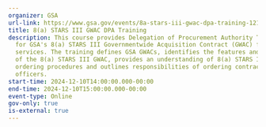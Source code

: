 ```yaml
---
organizer: GSA
url-link: https://www.gsa.gov/events/8a-stars-iii-gwac-dpa-training-121024
title: 8(a) STARS III GWAC DPA Training
description: This course provides Delegation of Procurement Authority Training
  for GSA's 8(a) STARS III Governmentwide Acquisition Contract (GWAC) for IT
  services. The training defines GSA GWACs, identifies the features and benefits
  of the 8(a) STARS III GWAC, provides an understanding of 8(a) STARS III
  ordering procedures and outlines responsibilities of ordering contracting
  officers.
start-time: 2024-12-10T14:00:00.000-00:00
end-time: 2024-12-10T15:00:00.000-00:00
event-type: Online
gov-only: true
is-external: true
---
```

